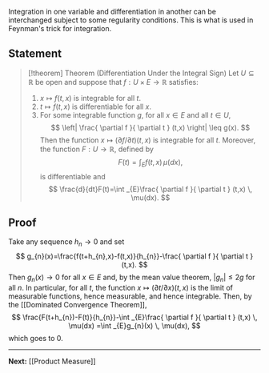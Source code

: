 Integration in one variable and differentiation in another can be interchanged subject to some regularity conditions. This is what is used in Feynman's trick for integration.

## Statement

> [!theorem] Theorem (Differentiation Under the Integral Sign)
> Let $U\subseteq \mathbb{R}$ be open and suppose that $f:U\times E\to \mathbb{R}$ satisfies:
> 1. $x\mapsto f(t,x)$ is integrable for all $t$.
> 2. $t\mapsto f(t,x)$ is differentiable for all $x$.
> 3. For some integrable function $g$, for all $x \in E$ and all $t\in U$,
> $$
> \left| \frac{ \partial f }{ \partial t } (t,x) \right| \leq g(x).
> $$
> Then the function $x\mapsto(\partial f / \partial t)(t,x)$ is integrable for all $t$. Moreover, the function $F:U\to \mathbb{R}$, defined by
> $$
> F(t)=\int _{E}f(t,x) \, \mu(dx), 
> $$
> is differentiable and
> $$
> \frac{d}{dt}F(t)=\int _{E}\frac{ \partial f }{ \partial t } (t,x) \, \mu(dx). 
> $$
## Proof

 Take any sequence $h_{n}\to 0$ and set
 $$
g_{n}(x)=\frac{f(t+h_{n},x)-f(t,x)}{h_{n}}-\frac{ \partial f }{ \partial t } (t,x).
$$
Then $g_{n}(x)\to 0$ for all $x \in E$ and, by the mean value theorem, $|g_{n}|\leq 2g$ for all $n$. In particular, for all $t$, the function $x\mapsto (\partial t / \partial x)(t,x)$ is the limit of measurable functions, hence measurable, and hence integrable. Then, by the [[Dominated Convergence Theorem]],
$$
\frac{F(t+h_{n})-F(t)}{h_{n}}-\int _{E}\frac{ \partial f }{ \partial t } (t,x) \, \mu(dx)
=\int _{E}g_{n}(x) \, \mu(dx),
$$
which goes to 0.

---

**Next:** [[Product Measure]]